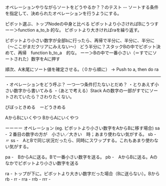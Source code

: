 
オペレーションやりながらソートをどうやるか？？のテスト 
-- ソートする条件を指定して、決められたオペレーションを行うようにする。

ピボット選ぶ、トップNodeの中身と比べる
ピボットより小さければBにうつす  ーー＞function a_to_b 的な。
ピボットより大きければraを繰り返す。

ピボットより小さい数字が全部bに行ったら、再帰で半分に、半分に、半分に　　
（〜ここがまだクリアにみえない〜）
どう半分に？スタックBの中でピボット決めて、再帰　function b_to_a　的な。
ーー＞Bの中で一番小さい（＝すでにソートされた）数字をAに押す

順次、A末尾にソート値を確定させる。（０から順に） → Push to a, then do ra

-----
・オペレーションをどう呼ぶ？
	一つ一つ条件打たないとだめ？
・とりあえず小さい数字から書いてみる
・（あとで考える）Stack Aの数字の一部がすでにソートされていたら？さわりたくない。

ぴぼっときめる　ーどうきめる

AからBにいくやつ
BからAにいくやつ

ーーーー
オペレーション (eg. ピボットより小さい数字をAからBに移す場合)
sa - ２番目の数字の方が　小さい／大きい　時；あまり使わない気がする。
sb - 〃
ss -　AとBで同じ状況だったら、同時にスワップする。これもあまり使わない気がする。

pa -　BからAに送る。Bで一番小さい数字を送る。
pb -　AからBに送る。Aのなかでピボットより小さい数字を送る

ra - トップが下に。ピボットより大きい数字だった場合（Bに送らない）。Bから
rb -
rr -
rra - 
rrb -
rrr -
